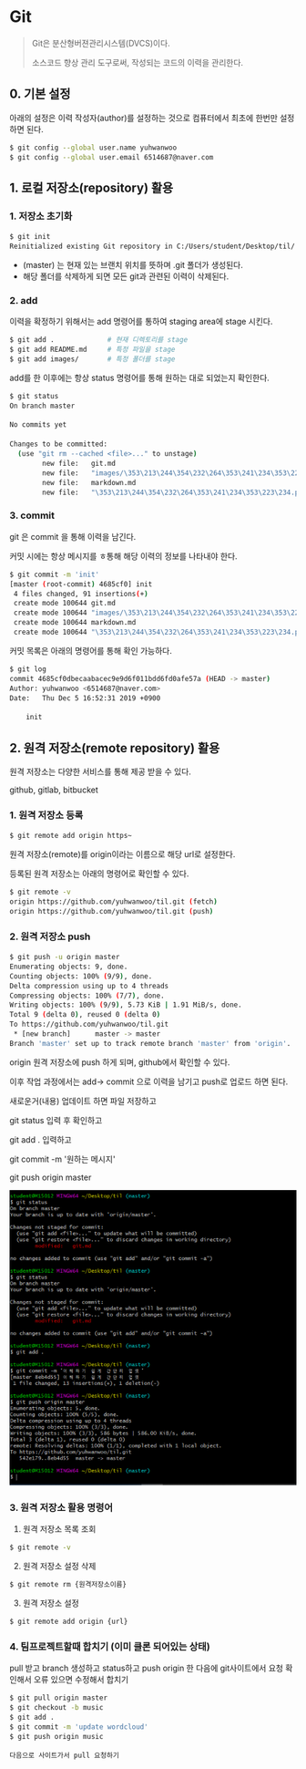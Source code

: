 # Git

> Git은 분산형버젼관리시스템(DVCS)이다.
>
> 소스코드 향상 관리 도구로써, 작성되는 코드의 이력을 관리한다.




## 0. 기본 설정

아래의 설정은 이력 작성자(author)를 설정하는 것으로 컴퓨터에서 최초에 한번만 설정하면 된다.

```bash
$ git config --global user.name yuhwanwoo
$ git config --global user.email 6514687@naver.com
```



## 1. 로컬 저장소(repository) 활용

### 1. 저장소 초기화

```bash
$ git init
Reinitialized existing Git repository in C:/Users/student/Desktop/til/.git/
```

* (master) 는 현재 있는 브랜치 위치를 뜻하며 .git 폴더가 생성된다.
* 해당 폴더를 삭제하게 되면 모든 git과 관련된 이력이 삭제된다.

### 2. add

이력을 확정하기 위해서는 add 명령어를 통하여 staging area에 stage 시킨다.

```bash
$ git add .				# 현재 디렉토리를 stage
$ git add README.md		# 특정 파일을 stage
$ git add images/		# 특정 폴더를 stage
```

add를 한 이후에는 항상 status 명령어를 통해 원하는 대로 되었는지 확인한다.

```bash
$ git status
On branch master

No commits yet

Changes to be committed:
  (use "git rm --cached <file>..." to unstage)
        new file:   git.md
        new file:   "images/\353\213\244\354\232\264\353\241\234\353\223\234.png"
        new file:   markdown.md
        new file:   "\353\213\244\354\232\264\353\241\234\353\223\234.png"


```

### 3. commit

git 은 commit 을 통해 이력을 남긴다.

커밋 시에는 항상 메시지를 ㅎ통해 해당 이력의 정보를 나타내야 한다.

```bash
$ git commit -m 'init'
[master (root-commit) 4685cf0] init
 4 files changed, 91 insertions(+)
 create mode 100644 git.md
 create mode 100644 "images/\353\213\244\354\232\264\353\241\234\353\223\234.png"
 create mode 100644 markdown.md
 create mode 100644 "\353\213\244\354\232\264\353\241\234\353\223\234.png"

```

커밋 목록은 아래의 명령어를 통해 확인 가능하다.

```bash
$ git log
commit 4685cf0dbecaabacec9e9d6f011bdd6fd0afe57a (HEAD -> master)
Author: yuhwanwoo <6514687@naver.com>
Date:   Thu Dec 5 16:52:31 2019 +0900

    init

```

## 2. 원격 저장소(remote repository) 활용

원격 저장소는 다양한 서비스를 통해 제공 받을 수 있다.

github, gitlab, bitbucket

### 1. 원격 저장소 등록

```bash
$ git remote add origin https~
```

원격 저장소(remote)를 origin이라는 이름으로 해당 url로 설정한다.

등록된 원격 저장소는 아래의 명령어로 확인할 수 있다.

```bash
$ git remote -v
origin https://github.com/yuhwanwoo/til.git (fetch)
origin https://github.com/yuhwanwoo/til.git (push)

```

### 2. 원격 저장소 push

```bash
$ git push -u origin master
Enumerating objects: 9, done.
Counting objects: 100% (9/9), done.
Delta compression using up to 4 threads
Compressing objects: 100% (7/7), done.
Writing objects: 100% (9/9), 5.73 KiB | 1.91 MiB/s, done.
Total 9 (delta 0), reused 0 (delta 0)
To https://github.com/yuhwanwoo/til.git
 * [new branch]      master -> master
Branch 'master' set up to track remote branch 'master' from 'origin'.

```

origin 원격 저장소에 push 하게 되며, github에서 확인할 수 있다.

이후 작업 과정에서는 add-> commit 으로 이력을 남기고 push로 업로드 하면 된다.



새로운거(내용) 업데이트 하면  파일 저장하고

git status 입력 후 확인하고 

git add .  입력하고

git commit -m '원하는 메시지'

git push origin master

![gitpic](images/gitpic.PNG)



### 3. 원격 저장소 활용 명령어

1. 원격 저장소 목록 조회

```bash
$ git remote -v
```

2. 원격 저장소 설정 삭제

```bash
$ git remote rm {원격저장소이름}
```

3. 원격 저장소 설정

```bash
$ git remote add origin {url}
```





### 4. 팀프로젝트할때 합치기 (이미 클론 되어있는 상태)

pull 받고 branch 생성하고 status하고 push origin 한 다음에
git사이트에서 요청 확인해서 오류 있으면 수정해서 합치기



```bash
$ git pull origin master
$ git checkout -b music
$ git add .
$ git commit -m 'update wordcloud'
$ git push origin music

다음으로 사이트가서 pull 요청하기
```



